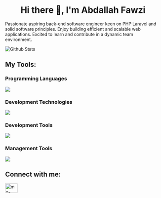 <h1 align="center">Hi there 👋, I'm Abdallah Fawzi</h1>


Passionate aspiring back-end software engineer keen on PHP Laravel and solid software principles. Enjoy building efficient and scalable web applications. Excited to learn and contribute in a dynamic team environment.<br>

![Github Stats](https://github-readme-stats.vercel.app/api?username=abdallah-salama2&bg_color=30,FF9933,CC6600&title_color=FFF&text_color=fff)


<h2>My Tools:</h2>

<h3>Programming Languages</h3>
<p>
  <a href="https://www.linkedin.com/in/abdallah-salamah/" target="_blank">
    <img src="https://skillicons.dev/icons?i=js,ts,php,python,c,cpp,dart,java,bash,md" />
  </a>
</p>

<h3>Development Technologies</h3>
<p>
  <a href="https://www.linkedin.com/in/abdallah-salamah/" target="_blank">
    <img src="https://skillicons.dev/icons?i=html,css,bootstrap,tailwind,babel,mysql,react,vite,flutter,vue,postgres" />
  </a>
</p>

<h3>Development Tools</h3>
<p>
  <a href="https://www.linkedin.com/in/abdallah-salamah/" target="_blank">
    <img src="https://skillicons.dev/icons?i=windows,powershell,docker,nginx,postman,vim,emacs,vscode,phpstorm,discord,bots,stackoverflow,figma,codepen" />
  </a>
</p>

<h3>Management Tools</h3>
<p>
  <a href="https://www.linkedin.com/in/abdallah-salamah/" target="_blank">
    <img src="https://skillicons.dev/icons?i=github,githubactions,azure,gcp,notion,vercel,gmail" />
  </a>
</p>
  
<!--
**mo-abdel-samie/mo-abdel-samie** is a ✨ _special_ ✨ repository because its `README.md` (this file) appears on your GitHub profile.

Here are some ideas to get you started:

- 🔭 I’m currently working on ...
- 🌱 I’m currently learning ...
- 👯 I’m looking to collaborate on ...
- 🤔 I’m looking for help with ...
- 💬 Ask me about ...
- 📫 How to reach me: ...
- 😄 Pronouns: ...
- ⚡ Fun fact: ...
-->


<h2 align="left">Connect with me:</h2>
<p align="left">
<a href="https://www.linkedin.com/in/abdallah-salamah/" target="_blank"><img align="center" src="https://raw.githubusercontent.com/rahuldkjain/github-profile-readme-generator/master/src/images/icons/Social/linked-in-alt.svg" alt="mo-abdel-samie" height="30" width="40" /></a>
</p>

